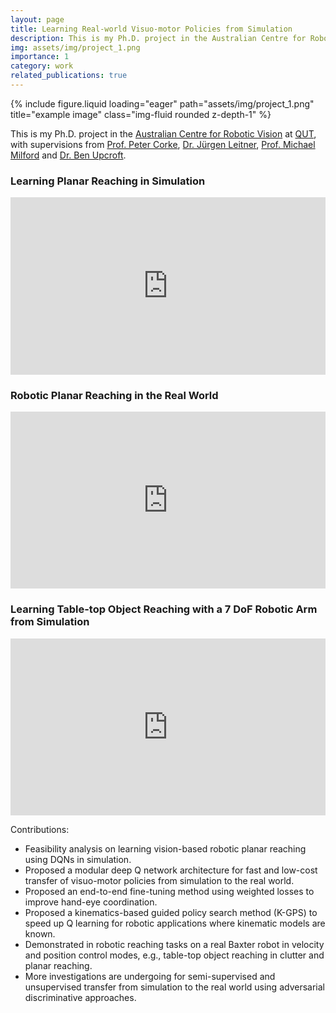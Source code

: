 ```yaml
---
layout: page
title: Learning Real-world Visuo-motor Policies from Simulation
description: This is my Ph.D. project in the Australian Centre for Robotic Vision at QUT, with supervisions from Prof. Peter Corke, Dr. Jürgen Leitner, Prof. Michael Milford and Dr. Ben Upcroft.
img: assets/img/project_1.png
importance: 1
category: work
related_publications: true
---
```

<div class="row">
    <div class="col-sm mt-3 mt-md-0">
        {% include figure.liquid loading="eager" path="assets/img/project_1.png" title="example image" class="img-fluid rounded z-depth-1" %}
    </div>
</div>

<p>This is my Ph.D. project in the <a href="https://www.roboticvision.org/" target="_blank" rel="noopener">Australian Centre for Robotic Vision</a> at <a href="https://wiki.qut.edu.au/display/cyphy/Robotics@QUT" target="_blank" rel="noopener">QUT</a>, with supervisions from <a href="https://wiki.qut.edu.au/display/cyphy/Peter&#43;Corke" target="_blank" rel="noopener">Prof. Peter Corke</a>, <a href="http://juxi.net/" target="_blank" rel="noopener">Dr. Jürgen Leitner</a>, <a href="https://wiki.qut.edu.au/display/cyphy/Michael&#43;Milford" target="_blank" rel="noopener">Prof. Michael Milford</a> and <a href="https://www.roboticvision.org/rv_person/ben-upcroft/" target="_blank" rel="noopener">Dr. Ben Upcroft</a>.</p>

<h3 id="learning-planar-reaching-in-simulation"><strong>Learning Planar Reaching in Simulation</strong></h3>

<div style="position: relative; padding-bottom: 56.25%; height: 0; overflow: hidden;">
  <iframe src="https://www.youtube.com/embed/6cz-mcM4Qkc" style="position: absolute; top: 0; left: 0; width: 100%; height: 100%; border:0;" allowfullscreen title="YouTube Video"></iframe>
</div>

<h3 id="robotic-planar-reaching-in-the-real-world"><strong>Robotic Planar Reaching in the Real World</strong></h3>

<div style="position: relative; padding-bottom: 56.25%; height: 0; overflow: hidden;">
  <iframe src="https://www.youtube.com/embed/ybuFdsE6AjY" style="position: absolute; top: 0; left: 0; width: 100%; height: 100%; border:0;" allowfullscreen title="YouTube Video"></iframe>
</div>

<h3 id="learning-table-top-object-reaching-with-a-7-dof-robotic-arm-from-simulation"><strong>Learning Table-top Object Reaching with a 7 DoF Robotic Arm from Simulation</strong></h3>

<div style="position: relative; padding-bottom: 56.25%; height: 0; overflow: hidden;">
  <iframe src="https://www.youtube.com/embed/bVIw1DeuuYg" style="position: absolute; top: 0; left: 0; width: 100%; height: 100%; border:0;" allowfullscreen title="YouTube Video"></iframe>
</div>

<p>Contributions:</p>
<ul>
<li>Feasibility analysis on learning vision-based robotic planar reaching using DQNs in simulation.</li>
<li>Proposed a modular deep Q network architecture for fast and low-cost transfer of visuo-motor policies from simulation to the real world.</li>
<li>Proposed an end-to-end fine-tuning method using weighted losses to improve hand-eye coordination.</li>
<li>Proposed a kinematics-based guided policy search method (K-GPS) to speed up Q learning for robotic applications where kinematic models are known.</li>
<li>Demonstrated in robotic reaching tasks on a real Baxter robot in velocity and position control modes, e.g., table-top object reaching in clutter and planar reaching.</li>
<li>More investigations are undergoing for semi-supervised and unsupervised transfer from simulation to the real world using adversarial discriminative approaches.</li>
</ul>